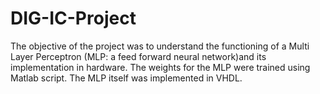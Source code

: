 # DIG-IC-Project

The objective of the project was to understand the functioning of a Multi Layer Perceptron (MLP: a feed forward neural
network)and its implementation in hardware. The weights for the MLP were trained using Matlab script. The MLP itself was implemented in VHDL.
